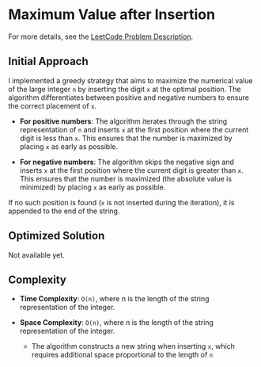 # Maximum Value after Insertion

For more details, see the [LeetCode Problem Description](https://leetcode.com/problems/maximum-value-after-insertion/description/).

## Initial Approach

I implemented a greedy strategy that aims to maximize the numerical value of the large integer `n` by inserting the digit `x` at the optimal position. The algorithm differentiates between positive and negative numbers to ensure the correct placement of `x`.

- **For positive numbers**: The algorithm iterates through the string representation of `n` and inserts `x` at the first position where the current digit is less than `x`. This ensures that the number is maximized by placing `x` as early as possible.

- **For negative numbers**: The algorithm skips the negative sign and inserts `x` at the first position where the current digit is greater than `x`. This ensures that the number is maximized (the absolute value is minimized) by placing `x` as early as possible.

If no such position is found (`x` is not inserted during the iteration), it is appended to the end of the string.

## Optimized Solution

Not available yet.

## Complexity

- **Time Complexity**: `O(n)`, where n is the length of the string representation of the integer.

- **Space Complexity**: `O(n)`, where n is the length of the string representation of the integer.

  - The algorithm constructs a new string when inserting `x`, which requires additional space proportional to the length of `n`
